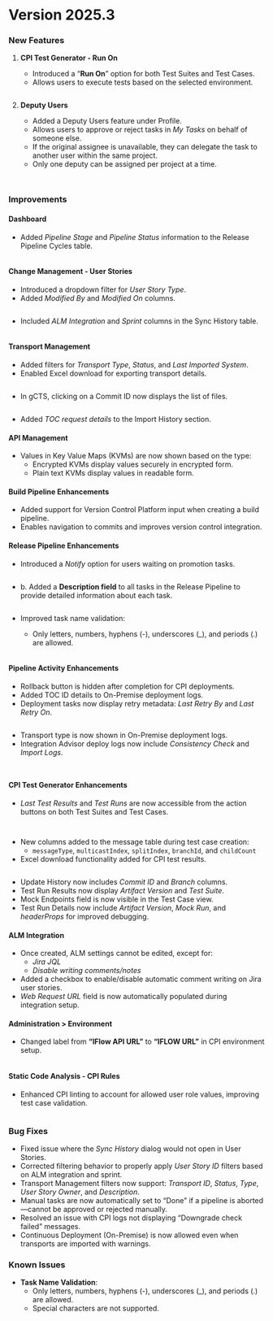 # Version 2025.3

### **New Features**

1.  **CPI Test Generator - Run On**

    * Introduced a “**Run On**” option for both Test Suites and Test Cases.
    * Allows users to execute tests based on the selected environment.

    <figure><img src="../../.gitbook/assets/image (982).png" alt=""><figcaption></figcaption></figure>
2.  **Deputy Users**

    * Added a Deputy Users feature under Profile.
    * Allows users to approve or reject tasks in _My Tasks_ on behalf of someone else.
    * If the original assignee is unavailable, they can delegate the task to another user within the same project.
    * Only one deputy can be assigned per project at a time.

    <figure><img src="../../.gitbook/assets/image (984).png" alt=""><figcaption></figcaption></figure>



<figure><img src="../../.gitbook/assets/image (985).png" alt=""><figcaption></figcaption></figure>

### **Improvements**

#### **Dashboard**

* Added _Pipeline Stage_ and _Pipeline Status_ information to the Release Pipeline Cycles table.

<figure><img src="../../.gitbook/assets/image (2) (1) (1) (1) (1) (1) (1) (1) (1) (1) (1) (1) (1) (1) (1) (1) (1) (1) (1) (1) (1) (1) (1) (1) (1) (1) (1) (1) (1) (1) (1) (1) (1) (1).png" alt=""><figcaption></figcaption></figure>

#### **Change Management - User Stories**

* Introduced a dropdown filter for _User Story Type_.
* Added _Modified By_ and _Modified On_ columns.

<figure><img src="../../.gitbook/assets/image (1) (1) (1) (1) (1) (1) (1) (1) (1) (1) (1) (1) (1) (1) (1) (1) (1) (1) (1) (1) (1) (1) (1) (1) (1) (1) (1) (1) (1) (1) (1) (1) (1) (1) (1) (1) (1) (1) (1).png" alt=""><figcaption></figcaption></figure>

* Included _ALM Integration_ and _Sprint_ columns in the Sync History table.

<figure><img src="../../.gitbook/assets/image (2) (1) (1) (1) (1) (1) (1) (1) (1) (1) (1) (1) (1) (1) (1) (1) (1) (1) (1) (1) (1) (1) (1) (1) (1) (1) (1) (1) (1) (1) (1) (1) (1) (1) (1).png" alt=""><figcaption></figcaption></figure>

#### **Transport Management**

* Added filters for _Transport Type_, _Status_, and _Last Imported System_.
* Enabled Excel download for exporting transport details.

<figure><img src="../../.gitbook/assets/image (3) (1) (1) (1) (1) (1) (1) (1) (1) (1) (1) (1) (1) (1) (1) (1) (1) (1) (1) (1) (1) (1) (1) (1) (1) (1).png" alt=""><figcaption></figcaption></figure>

* In gCTS, clicking on a Commit ID now displays the list of files.

<figure><img src="../../.gitbook/assets/image (4) (1) (1) (1) (1) (1) (1) (1) (1) (1) (1) (1) (1) (1) (1) (1) (1) (1) (1) (1) (1) (1) (1) (1).png" alt=""><figcaption></figcaption></figure>

* Added _TOC request details_ to the Import History section.

#### **API Management**

* Values in Key Value Maps (KVMs) are now shown based on the type:
  * Encrypted KVMs display values securely in encrypted form.
  * Plain text KVMs display values in readable form.

#### **Build Pipeline Enhancements**

* Added support for Version Control Platform input when creating a build pipeline.
* Enables navigation to commits and improves version control integration.

#### **Release Pipeline Enhancements**

* Introduced a _Notify_ option for users waiting on promotion tasks.

<figure><img src="../../.gitbook/assets/image (5) (1) (1) (1) (1) (1) (1) (1) (1) (1) (1) (1) (1) (1) (1) (1) (1) (1) (1) (1) (1) (1) (1).png" alt=""><figcaption></figcaption></figure>

* b. Added a **Description field** to all tasks in the Release Pipeline to provide detailed information about each task.

<figure><img src="../../.gitbook/assets/image (6) (1) (1) (1) (1) (1) (1) (1) (1) (1) (1) (1) (1) (1) (1) (1) (1) (1) (1) (1) (1) (1).png" alt=""><figcaption></figcaption></figure>

*   Improved task name validation:

    * Only letters, numbers, hyphens (-), underscores (\_), and periods (.) are allowed.

    <figure><img src="../../.gitbook/assets/image (7) (1) (1) (1) (1) (1) (1) (1) (1) (1) (1) (1) (1) (1) (1) (1) (1) (1) (1) (1) (1).png" alt=""><figcaption></figcaption></figure>

#### **Pipeline Activity Enhancements**

* Rollback button is hidden after completion for CPI deployments.
* Added TOC ID details to On-Premise deployment logs.
* Deployment tasks now display retry metadata: _Last Retry By_ and _Last Retry On_.

<figure><img src="../../.gitbook/assets/image (8) (1) (1) (1) (1) (1) (1) (1) (1) (1) (1) (1) (1) (1) (1) (1) (1) (1) (1).png" alt=""><figcaption></figcaption></figure>

* Transport type is now shown in On-Premise deployment logs.
* Integration Advisor deploy logs now include _Consistency Check_ and _Import Logs_.

<figure><img src="../../.gitbook/assets/image (9) (1) (1) (1) (1) (1) (1) (1) (1) (1) (1) (1) (1) (1) (1) (1).png" alt=""><figcaption></figcaption></figure>

<figure><img src="../../.gitbook/assets/image (10) (1) (1) (1) (1) (1) (1) (1) (1) (1) (1) (1) (1) (1) (1).png" alt=""><figcaption></figcaption></figure>

#### **CPI Test Generator Enhancements**

* _Last Test Results_ and _Test Runs_ are now accessible from the action buttons on both Test Suites and Test Cases.

<figure><img src="../../.gitbook/assets/image (11) (1) (1) (1) (1) (1) (1) (1) (1) (1) (1) (1) (1).png" alt=""><figcaption></figcaption></figure>

<figure><img src="../../.gitbook/assets/image (12) (1) (1) (1) (1) (1) (1) (1) (1) (1) (1).png" alt=""><figcaption></figcaption></figure>

* New columns added to the message table during test case creation:
  * `messageType`, `multicastIndex`, `splitIndex`, `branchId`, and `childCount`
* Excel download functionality added for CPI test results.

<figure><img src="../../.gitbook/assets/image (13) (1) (1) (1) (1) (1) (1) (1) (1) (1) (1).png" alt=""><figcaption></figcaption></figure>

* Update History now includes _Commit ID_ and _Branch_ columns.
* Test Run Results now display _Artifact Version_ and _Test Suite_.
* Mock Endpoints field is now visible in the Test Case view.
* Test Run Details now include _Artifact Version_, _Mock Run_, and _headerProps_ for improved debugging.

#### **ALM Integration**

* Once created, ALM settings cannot be edited, except for:
  * _Jira JQL_
  * _Disable writing comments/notes_
* Added a checkbox to enable/disable automatic comment writing on Jira user stories.
* _Web Request URL_ field is now automatically populated during integration setup.

#### Administration > Environment

* Changed label from **“IFlow API URL”** to **“IFLOW URL”** in CPI environment setup.

<figure><img src="../../.gitbook/assets/image (14) (1) (1) (1) (1) (1) (1) (1) (1) (1) (1).png" alt=""><figcaption></figcaption></figure>

#### **Static Code Analysis - CPI Rules**

* Enhanced CPI linting to account for allowed user role values, improving test case validation.

<figure><img src="../../.gitbook/assets/image (16) (1) (1) (1) (1) (1) (1) (1) (1) (1).png" alt=""><figcaption></figcaption></figure>

### **Bug Fixes**

* Fixed issue where the _Sync History_ dialog would not open in User Stories.
* Corrected filtering behavior to properly apply _User Story ID_ filters based on ALM integration and sprint.
* Transport Management filters now support: _Transport ID_, _Status_, _Type_, _User Story Owner_, and _Description_.
* Manual tasks are now automatically set to “Done” if a pipeline is aborted—cannot be approved or rejected manually.
* Resolved an issue with CPI logs not displaying “Downgrade check failed” messages.
* Continuous Deployment (On-Premise) is now allowed even when transports are imported with warnings.



### **Known Issues**

* **Task Name Validation**:
  * Only letters, numbers, hyphens (-), underscores (\_), and periods (.) are allowed.
  * Special characters are not supported.
